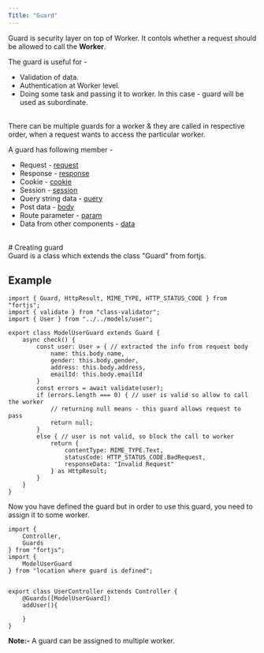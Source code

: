 ```yaml
---
Title: "Guard"
---
```


Guard is security layer on top of Worker. It contols whether a request should be allowed to call the **Worker**.

The guard is useful for - 
* Validation of data. 
* Authentication at Worker level.
* Doing some task and passing it to worker. In this case - guard will be used as subordinate.

<br>
There can be multiple guards for a worker & they are called in respective order, when a request wants to access the particular worker.

A guard has following member - 

* Request - [request](/tutorial/http-request)
* Response - [response](/tutorial/http-response)
* Cookie - [cookie](/tutorial/cookie)
* Session - [session](/tutorial/session)
* Query string data - [query](/tutorial/query)
* Post data - [body](body)
* Route parameter -  [param](/tutorial/param)
* Data from other components - [data](/tutorial/data)

<br>
# Creating guard

<br>
Guard is a class which extends the class "Guard" from fortjs.


## Example

```
import { Guard, HttpResult, MIME_TYPE, HTTP_STATUS_CODE } from "fortjs";
import { validate } from "class-validator";
import { User } from "../../models/user";

export class ModelUserGuard extends Guard {
    async check() {
        const user: User = { // extracted the info from request body
            name: this.body.name,
            gender: this.body.gender,
            address: this.body.address,
            emailId: this.body.emailId
        }
        const errors = await validate(user);
        if (errors.length === 0) { // user is valid so allow to call the worker
            // returning null means - this guard allows request to pass
            return null;
        }
        else { // user is not valid, so block the call to worker
            return {
                contentType: MIME_TYPE.Text,
                statusCode: HTTP_STATUS_CODE.BadRequest,
                responseData: "Invalid Request"
            } as HttpResult;
        }
    }
}
```

Now you have defined the guard but in order to use this guard, you need to assign it to some worker.

```
import {
    Controller,
    Guards 
} from "fortjs";
import {
    ModelUserGuard
} from "location where guard is defined";


export class UserController extends Controller {
    @Guards([ModelUserGuard])
    addUser(){
        
    }
}
```

**Note:-** A guard can be assigned to multiple worker.
